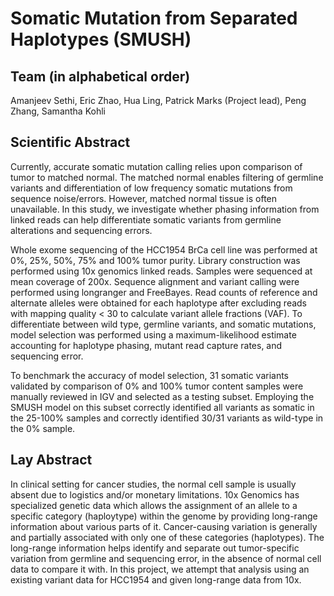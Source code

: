 # Somatic Mutation from Separated Haplotypes (SMUSH)

## Team (in alphabetical order) 

Amanjeev Sethi, Eric Zhao, Hua Ling, Patrick Marks (Project lead), Peng Zhang, Samantha Kohli


## Scientific Abstract

Currently, accurate somatic mutation calling relies upon comparison of tumor to matched normal. The matched normal enables filtering of germline variants and differentiation of low frequency somatic mutations from sequence noise/errors. However, matched normal tissue is often unavailable. In this study, we investigate whether phasing information from linked reads can help differentiate somatic variants from germline alterations and sequencing errors. 

Whole exome sequencing of the HCC1954 BrCa cell line was performed at 0%, 25%, 50%, 75% and 100% tumor purity. Library construction was performed using 10x genomics linked reads. Samples were sequenced at mean coverage of 200x. Sequence alignment and variant calling were performed using longranger and FreeBayes. Read counts of reference and alternate alleles were obtained for each haplotype after excluding reads with mapping quality < 30 to calculate variant allele fractions (VAF). To differentiate between wild type, germline variants, and somatic mutations, model selection was performed using a maximum-likelihood estimate accounting for haplotype phasing, mutant read capture rates, and sequencing error. 

To benchmark the accuracy of model selection, 31 somatic variants validated by comparison of 0% and 100% tumor content samples were manually reviewed in IGV and selected as a testing subset. Employing the SMUSH model on this subset correctly identified all variants as somatic in the 25-100% samples and correctly identified 30/31 variants as wild-type in the 0% sample.

## Lay Abstract

In clinical setting for cancer studies, the normal cell sample is usually absent due to logistics and/or monetary limitations. 10x Genomics has specialized genetic data which allows the assignment of an allele to a specific category (haploytype) within the genome by providing long-range information about various parts of it. Cancer-causing variation is generally and partially associated with only one of these categories (haplotypes). The long-range information helps identify and separate out tumor-specific variation from germline and sequencing error, in the absence of normal cell data to compare it with. In this project, we attempt that analysis using an existing variant data for HCC1954 and given long-range data from 10x.
